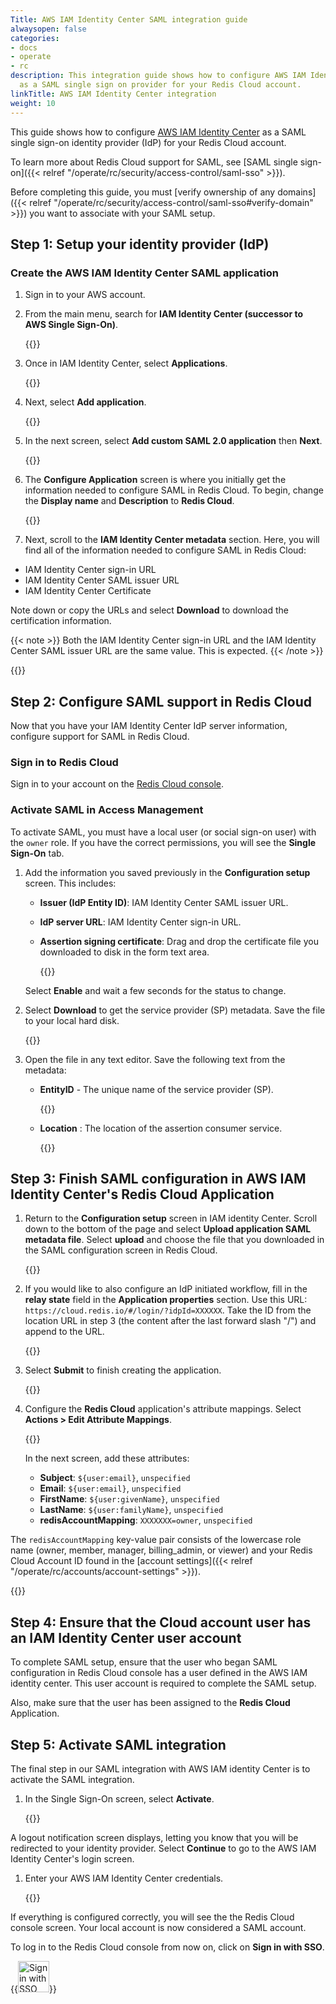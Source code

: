 ```yaml
---
Title: AWS IAM Identity Center SAML integration guide
alwaysopen: false
categories:
- docs
- operate
- rc
description: This integration guide shows how to configure AWS IAM Identity Center
  as a SAML single sign on provider for your Redis Cloud account.
linkTitle: AWS IAM Identity Center integration
weight: 10
---
```


This guide shows how to configure [AWS IAM Identity Center](https://aws.amazon.com/iam/identity-center/) as a SAML single sign-on identity provider (IdP) for your Redis Cloud account.

To learn more about Redis Cloud support for SAML, see [SAML single sign-on]({{< relref "/operate/rc/security/access-control/saml-sso" >}}).

Before completing this guide, you must [verify ownership of any domains]({{< relref "/operate/rc/security/access-control/saml-sso#verify-domain" >}}) you want to associate with your SAML setup.

## Step 1: Setup your identity provider (IdP)

### Create the AWS IAM Identity Center SAML application

1. Sign in to your AWS account.

1. From the main menu, search for **IAM Identity Center (successor to AWS Single Sign-On)**.

    {{<image filename="images/rc/saml/aws_iam_identity_center_saml_1.png" >}}

1. Once in IAM Identity Center, select **Applications**.

   {{<image filename="images/rc/saml/aws_iam_identity_center_saml_2.png" >}}

1. Next, select **Add application**.

   {{<image filename="images/rc/saml/aws_iam_identity_center_saml_3.png" >}}

1. In the next screen, select **Add custom SAML 2.0 application** then **Next**.

   {{<image filename="images/rc/saml/aws_iam_identity_center_saml_4.png" >}}

1. The **Configure Application** screen is where you initially get the information needed to configure SAML in Redis Cloud. To begin, change the **Display name** and **Description** to **Redis Cloud**.

   {{<image filename="images/rc/saml/aws_iam_identity_center_saml_5.png" >}}

1. Next, scroll to the **IAM Identity Center metadata** section. Here, you will find all of the information needed to configure SAML in Redis Cloud:

* IAM Identity Center sign-in URL
* IAM Identity Center SAML issuer URL
* IAM Identity Center Certificate

Note down or copy the URLs and select **Download** to download the certification information.

{{< note >}}
Both the IAM Identity Center sign-in URL and the IAM Identity Center SAML issuer URL are the same value. This is expected.
{{< /note >}}

   {{<image filename="images/rc/saml/aws_iam_identity_center_saml_6.png" >}}


## Step 2: Configure SAML support in Redis Cloud

Now that you have your IAM Identity Center IdP server information, configure support for SAML in Redis Cloud.

### Sign in to Redis Cloud

Sign in to your account on the [Redis Cloud console](https://cloud.redis.io/#/login).

### Activate SAML in Access Management

To activate SAML, you must have a local user (or social sign-on user) with the `owner` role. If you have the correct permissions, you will see the **Single Sign-On** tab.

1. Add the information you saved previously in the **Configuration setup** screen. This includes:

   * **Issuer (IdP Entity ID)**: IAM Identity Center SAML issuer URL.
   * **IdP server URL**: IAM Identity Center sign-in URL.
   * **Assertion signing certificate**: Drag and drop the certificate file you downloaded to disk in the form text area.

     {{<image filename="images/rc/saml/sm_saml_1.png" >}}

   Select **Enable** and wait a few seconds for the status to change.

1. Select **Download** to get the service provider (SP) metadata. Save the file to your local hard disk.

   {{<image filename="images/rc/saml/sm_saml_3.png" >}}

1. Open the file in any text editor. Save the following text from the metadata:

   * **EntityID** - The unique name of the service provider (SP).

     {{<image filename="images/rc/saml/sm_saml_4.png" >}}

   * **Location** : The location of the assertion consumer service.

      {{<image filename="images/rc/saml/sm_saml_5.png" >}}

## Step 3: Finish SAML configuration in AWS IAM Identity Center's Redis Cloud Application

1. Return to the **Configuration setup** screen in IAM identity Center. Scroll down to the bottom of the page and select **Upload application SAML metadata file**. Select **upload** and choose the file that you downloaded in the SAML configuration screen in Redis Cloud. 

   {{<image filename="images/rc/saml/aws_iam_identity_center_saml_10.png" >}}

1. If you would like to also configure an IdP initiated workflow, fill in the **relay state** field in the **Application properties** section. Use this URL: `https://cloud.redis.io/#/login/?idpId=XXXXXX`. Take the ID from the location URL in step 3 (the content after the last forward slash "/") and append to the URL.

   {{<image filename="images/rc/saml/aws_iam_identity_center_saml_11.png" >}}

1. Select **Submit** to finish creating the application.

   {{<image filename="images/rc/saml/aws_iam_identity_center_saml_12.png" >}}

1. Configure the **Redis Cloud** application's attribute mappings. Select **Actions > Edit Attribute Mappings**. 

   {{<image filename="images/rc/saml/aws_iam_identity_center_saml_13.png" >}}   

   In the next screen, add these attributes:

   * **Subject**: `${user:email}`, `unspecified`
   * **Email**: `${user:email}`, `unspecified`
   * **FirstName**: `${user:givenName}`, `unspecified`
   * **LastName**: `${user:familyName}`, `unspecified`
   * **redisAccountMapping**: `XXXXXXX=owner`, `unspecified`

The `redisAccountMapping` key-value pair consists of the lowercase role name (owner, member, manager, billing_admin, or viewer) and your Redis Cloud Account ID found in the [account settings]({{< relref "/operate/rc/accounts/account-settings" >}}).

{{<image filename="images/rc/saml/aws_iam_identity_center_saml_14.png" >}}

## Step 4: Ensure that the Cloud account user has an IAM Identity Center user account

To complete SAML setup, ensure that the user who began SAML configuration in Redis Cloud console has a user defined in the AWS IAM identity center. This user account is required to complete the SAML setup.

Also, make sure that the user has been assigned to the **Redis Cloud** Application.

## Step 5: Activate SAML integration

The final step in our SAML integration with AWS IAM identity Center is to activate the SAML integration. 

1. In the Single Sign-On screen, select **Activate**.

   {{<image filename="images/rc/saml/sm_saml_8.png" >}}

  A logout notification screen displays, letting you know that you will be redirected to your identity provider. Select **Continue** to go to the AWS IAM Identity Center's login screen.

1. Enter your AWS IAM Identity Center credentials.

   {{<image filename="images/rc/saml/aws_iam_identity_center_saml_18.png" >}}

If everything is configured correctly, you will see the the Redis Cloud console screen. Your local account is now considered a SAML account. 

To log in to the Redis Cloud console from now on, click on **Sign in with SSO**.

{{<image filename="images/rc/button-sign-in-sso.png" width="50px" alt="Sign in with SSO button">}}